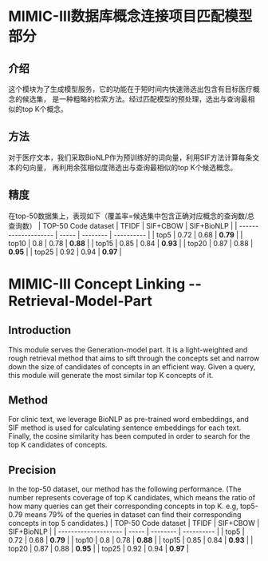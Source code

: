 #  MIMIC-III数据库概念连接项目匹配模型部分
## 介绍
这个模块为了生成模型服务，它的功能在于短时间内快速筛选出包含有目标医疗概念的候选集，
是一种粗略的检索方法。经过匹配模型的预处理，选出与查询最相似的top K个概念。
## 方法
对于医疗文本，我们采取BioNLP作为预训练好的词向量，利用SIF方法计算每条文本的句向量，
再利用余弦相似度筛选出与查询最相似的top K个候选概念。
## 精度
在top-50数据集上，表现如下（覆盖率=候选集中包含正确对应概念的查询数/总查询数）
| TOP-50  Code dataset | TFIDF | SIF+CBOW | SIF+BioNLP |
| -------------------- | ----- | -------- | ---------- |
| top5                 | 0.72  | 0.68     | **0.79**   |
| top10                | 0.8   | 0.78     | **0.88**   |
| top15                | 0.85  | 0.84     | **0.93**   |
| top20                | 0.87  | 0.88     | **0.95**   |
| top25                | 0.92  | 0.94     | **0.97**   |



#  MIMIC-III Concept Linking -- Retrieval-Model-Part
## Introduction
This module serves the Generation-model part. It is a light-weighted and rough retrieval method that
aims to sift through the concepts set and narrow
down the size of candidates of concepts in an efficient way. Given a query, this module will
generate the most similar top K concepts of it.

## Method
For clinic text, we leverage BioNLP as pre-trained word embeddings, and SIF method is used
for calculating sentence embeddings for each text. Finally, the cosine similarity has been
computed in order to search for the top K candidates of concepts.

## Precision
In the top-50 dataset, our method has the following performance.
(The number represents coverage of top K candidates, which means the ratio of how many queries can
get their corresponding concepts in top K. e.g, top5-0.79 means 79% of the queries in dataset
can find their corresponding concepts in top 5 candidates.)
 | TOP-50  Code dataset | TFIDF | SIF+CBOW | SIF+BioNLP |
 | -------------------- | ----- | -------- | ---------- |
 | top5                 | 0.72  | 0.68     | **0.79**   |
 | top10                | 0.8   | 0.78     | **0.88**   |
 | top15                | 0.85  | 0.84     | **0.93**   |
 | top20                | 0.87  | 0.88     | **0.95**   |
 | top25                | 0.92  | 0.94     | **0.97**   |
